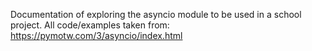 Documentation of exploring the asyncio module to be used in a school project. 
All code/examples taken from: https://pymotw.com/3/asyncio/index.html
